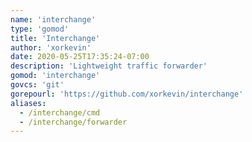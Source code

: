 ```yaml
---
name: 'interchange'
type: 'gomod'
title: 'Interchange'
author: 'xorkevin'
date: 2020-05-25T17:35:24-07:00
description: 'Lightweight traffic forwarder'
gomod: 'interchange'
govcs: 'git'
gorepourl: 'https://github.com/xorkevin/interchange'
aliases:
  - /interchange/cmd
  - /interchange/forwarder
---
```

